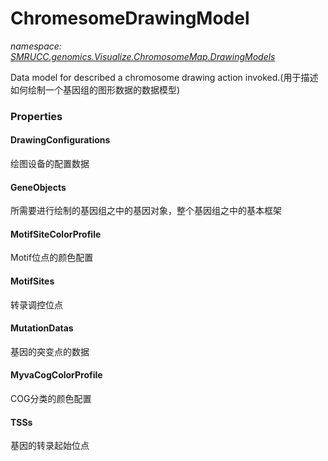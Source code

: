 ﻿# ChromesomeDrawingModel
_namespace: [SMRUCC.genomics.Visualize.ChromosomeMap.DrawingModels](./index.md)_

Data model for described a chromosome drawing action invoked.(用于描述如何绘制一个基因组的图形数据的数据模型)




### Properties

#### DrawingConfigurations
绘图设备的配置数据
#### GeneObjects
所需要进行绘制的基因组之中的基因对象，整个基因组之中的基本框架
#### MotifSiteColorProfile
Motif位点的颜色配置
#### MotifSites
转录调控位点
#### MutationDatas
基因的突变点的数据
#### MyvaCogColorProfile
COG分类的颜色配置
#### TSSs
基因的转录起始位点
